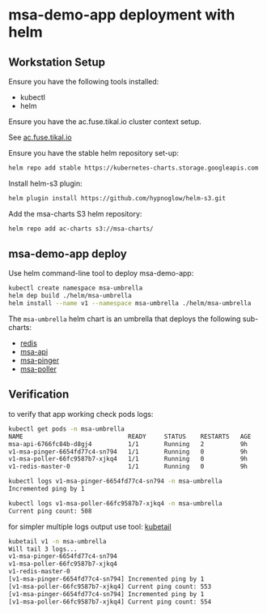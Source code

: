 # msa-demo-app deployment with helm

## Workstation Setup

Ensure you have the following tools installed:

* kubectl
* helm

Ensure you have the ac.fuse.tikal.io cluster context setup.

See [ac.fuse.tikal.io](https://github.com/shelleg/ac-k8s/tree/master/ac.fuse.tikal.io#connection-to-the-cluster-considering-you-have-the-above-perquisites)

Ensure you have the stable helm repository set-up:

```sh
helm repo add stable https://kubernetes-charts.storage.googleapis.com
```
Install helm-s3 plugin:

```sh
helm plugin install https://github.com/hypnoglow/helm-s3.git
```

Add the msa-charts S3 helm repository:

```sh
helm repo add ac-charts s3://msa-charts/
```

## msa-demo-app deploy

Use helm command-line tool to deploy msa-demo-app:

```sh
kubectl create namespace msa-umbrella
helm dep build ./helm/msa-umbrella
helm install --name v1 --namespace msa-umbrella ./helm/msa-umbrella
```

The `msa-umbrella` helm chart is an umbrella that deploys the following
sub-charts:

* [redis](https://github.com/helm/charts/tree/master/stable/redis)
* [msa-api](./helm/msa-api/)
* [msa-pinger](./helm/msa-pinger/)
* [msa-poller](./helm/msa-poller/)

## Verification

to verify that app working check pods logs:

```sh
kubectl get pods -n msa-umbrella
NAME                             READY     STATUS    RESTARTS   AGE
msa-api-6766fc84b-d8gj4          1/1       Running   2          9h
v1-msa-pinger-6654fd77c4-sn794   1/1       Running   0          9h
v1-msa-poller-66fc9587b7-xjkq4   1/1       Running   0          9h
v1-redis-master-0                1/1       Running   0          9h

kubectl logs v1-msa-pinger-6654fd77c4-sn794 -n msa-umbrella
Incremented ping by 1

kubectl logs v1-msa-poller-66fc9587b7-xjkq4 -n msa-umbrella
Current ping count: 508
```

for simpler multiple logs output use tool: [kubetail](https://github.com/johanhaleby/kubetail)

```sh
kubetail v1 -n msa-umbrella
Will tail 3 logs...
v1-msa-pinger-6654fd77c4-sn794
v1-msa-poller-66fc9587b7-xjkq4
v1-redis-master-0
[v1-msa-pinger-6654fd77c4-sn794] Incremented ping by 1
[v1-msa-poller-66fc9587b7-xjkq4] Current ping count: 553
[v1-msa-pinger-6654fd77c4-sn794] Incremented ping by 1
[v1-msa-poller-66fc9587b7-xjkq4] Current ping count: 554
```
